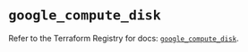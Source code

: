 # `google_compute_disk`

Refer to the Terraform Registry for docs: [`google_compute_disk`](https://registry.terraform.io/providers/hashicorp/google-beta/5.23.0/docs/resources/google_compute_disk).
